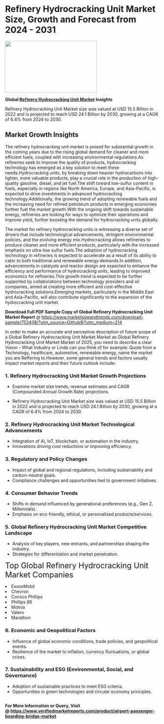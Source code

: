 <H1>Refinery Hydrocracking Unit Market Size, Growth and Forecast from 2024 - 2031</H1><img class="aligncenter size-medium wp-image-584254" src="https://thirdeyenews.in/wp-content/uploads/2024/09/Global-Market-Research-300x168.jpeg" alt="" width="300" height="168" /><p><strong>Global&nbsp;<a href="https://www.marketsizeandtrends.com/download-sample/752408/?utm_source=Github8j?utm_medium=214">Refinery Hydrocracking Unit Market</a> Insights</strong></p><p>Refinery Hydrocracking Unit Market size was valued at USD 15.5 Billion in 2022 and is projected to reach USD 24.1 Billion by 2030, growing at a CAGR of 6.4% from 2024 to 2030.</p><p><h2>Market Growth Insights</h2> <p>The refinery hydrocracking unit market is poised for substantial growth in the coming years due to the rising global demand for cleaner and more efficient fuels, coupled with increasing environmental regulations.As refineries seek to improve the quality of products, hydrocracking technology has emerged as a key solution to meet these needs.Hydrocracking units, by breaking down heavier hydrocarbons into lighter, more valuable products, play a crucial role in the production of high-quality gasoline, diesel, and jet fuel.The shift toward low-sulfur content in fuels, especially in regions like North America, Europe, and Asia-Pacific, is expected to drive investments in advanced hydrocracking technology.Additionally, the growing trend of adopting renewable fuels and the increasing need for refined petroleum products in emerging economies further fuel the market growth.With the ongoing shift towards sustainable energy, refineries are looking for ways to optimize their operations and improve yield, further boosting the demand for hydrocracking units globally.</p> <p>The market for refinery hydrocracking units is witnessing a diverse set of drivers that include technological advancements, stringent environmental policies, and the evolving energy mix.Hydrocracking allows refineries to produce cleaner and more efficient products, particularly with the increased emphasis on ultra-low sulfur fuels.The adoption of hydrocracking technology in refineries is expected to accelerate as a result of its ability to cater to both traditional and renewable energy demands.In addition, advancements in catalysts and reactor design are expected to enhance the efficiency and performance of hydrocracking units, leading to improved economics for refineries.This growth trend is expected to be further supported by collaborations between technology providers and oil companies, aimed at creating more efficient and cost-effective hydrocracking solutions.Emerging markets, particularly in the Middle East and Asia-Pacific, will also contribute significantly to the expansion of the hydrocracking unit market.<p><span class=""><strong>Download Full PDF Sample Copy of Global Refinery Hydrocracking Unit Market Report</strong> @ <a href="https://www.marketsizeandtrends.com/download-sample/752408/?utm_source=Github8j?utm_medium=214" target="_blank">https://www.marketsizeandtrends.com/download-sample/752408/?utm_source=Github8j?utm_medium=214</a></span></p><p>In order to make an accurate and perceptive description of future scope of a Global&nbsp;Refinery Hydrocracking Unit Market Market as Global&nbsp;Refinery Hydrocracking Unit Market Market of 2025, you need to describe a clear Vision &ndash; What Industry or Linda can you think of for example: Quote from a Technology, healthcare, automotive, renewable energy, name the market you are Reffering to.However, some general trends and factors usually impact market reports and their future outlook include:</p><h3>1.&nbsp;<strong>Refinery Hydrocracking Unit Market Growth Projections</strong></h3><ul><li>Examine market size trends, revenue estimates and CAGR (Compounded Annual Growth Rate) projections.</li><li><p>Refinery Hydrocracking Unit Market size was valued at USD 15.5 Billion in 2022 and is projected to reach USD 24.1 Billion by 2030, growing at a CAGR of 6.4% from 2024 to 2030.</p></li></ul><h3>2.&nbsp;<strong>Refinery Hydrocracking Unit Market Technological Advancements</strong></h3><ul><li>Integration of AI, IoT, blockchain, or automation in the industry.</li><li>Innovations driving cost reductions or improving efficiency.</li></ul><h3>3.&nbsp;<strong>Regulatory and Policy Changes</strong></h3><ul><li>Impact of global and regional regulations, including sustainability and carbon-neutral goals.</li><li>Compliance challenges and opportunities tied to government initiatives.</li></ul><h3>4.&nbsp;<strong>Consumer Behavior Trends</strong></h3><ul><li>Shifts in demand influenced by generational preferences (e.g., Gen Z, Millennials).</li><li>Emphasis on eco-friendly, ethical, or personalized products/services.</li></ul><h3>5.&nbsp;<strong>Global Refinery Hydrocracking Unit Market Competitive Landscape</strong></h3><ul><li>Analysis of key players, new entrants, and partnerships shaping the industry.</li><li>Strategies for differentiation and market penetration.</li></ul><p data-pm-slice="1 1 []"><span style="color: inherit; font-family: inherit; font-size: 25px;">Top Global Refinery Hydrocracking Unit Market Companies</span></p><div class="" data-test-id=""><p><li>ExxonMobil</li><li> Chevron</li><li> Conoco Phillips</li><li> Phillips 66</li><li> Motiva</li><li> Valero</li><li> Marathon</li></p></div><h3>6.&nbsp;<strong>Economic and Geopolitical Factors</strong></h3><ul><li>Influence of global economic conditions, trade policies, and geopolitical events.</li><li>Resilience of the market to inflation, currency fluctuations, or global crises.</li></ul><h3>7.&nbsp;<strong>Sustainability and ESG (Environmental, Social, and Governance)</strong></h3><ul><li>Adoption of sustainable practices to meet ESG criteria.</li><li>Opportunities in green technologies and circular economy principles.</li></ul><h2><strong style="font-size: 14px;">For More Information or Query, Visit @&nbsp;</strong><a style="background-color: #ffffff; font-size: 14px;" href="https://www.marketsizeandtrends.com/report/refinery-hydrocracking-unit-market/" target="_blank">https://www.verifiedmarketreports.com/product/airport-passenger-boarding-bridge-market</a></h2>